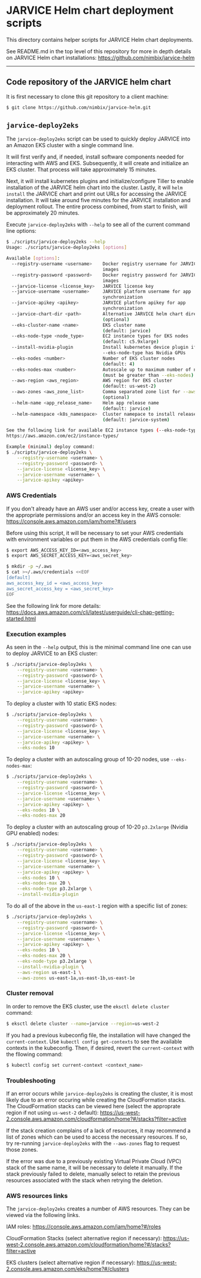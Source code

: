 # JARVICE Helm chart deployment scripts

This directory contains helper scripts for JARVICE Helm chart deployments.

See README.md in the top level of this repository for more in depth details
on JARVICE Helm chart installations:
https://github.com/nimbix/jarvice-helm

------------------------------------------------------------------------------

## Code repository of the JARVICE helm chart

It is first necessary to clone this git repository to a client machine:

```bash
$ git clone https://github.com/nimbix/jarvice-helm.git
```

## `jarvice-deploy2eks`

The `jarvice-deploy2eks` script can be used to quickly deploy JARVICE into
an Amazon EKS cluster with a single command line.

It will first verify and, if needed, install software components needed for
interacting with AWS and EKS.  Subsequently, it will create and initialize
an EKS cluster.  That process will take approximately 15 minutes.

Next, it will install kubernetes plugins and initialize/configure Tiller
to enable installation of the JARVICE helm chart into the cluster.  Lastly,
it will `helm install` the JARVICE chart and print out URLs for accessing
the JARVICE installation.  It will take around five minutes for the JARVICE
installation and deployment rollout.  The entire process combined,
from start to finish, will be approximately 20 minutes.

Execute `jarvice-deploy2eks` with `--help` to see all of the current command
line options:
```bash
$ ./scripts/jarvice-deploy2eks --help
Usage: ./scripts/jarvice-deploy2eks [options]

Available [options]:
  --registry-username <username>    Docker registry username for JARVICE system
                                    images
  --registry-password <password>    Docker registry password for JARVICE system
                                    images
  --jarvice-license <license_key>   JARVICE license key
  --jarvice-username <username>     JARVICE platform username for app
                                    synchronization
  --jarvice-apikey <apikey>         JARVICE platform apikey for app
                                    synchronization
  --jarvice-chart-dir <path>        Alternative JARVICE helm chart directory
                                    (optional)
  --eks-cluster-name <name>         EKS cluster name
                                    (default: jarvice)
  --eks-node-type <node_type>       EC2 instance types for EKS nodes
                                    (default: c5.9xlarge)
  --install-nvidia-plugin           Install kubernetes device plugin if
                                    --eks-node-type has Nvidia GPUs
  --eks-nodes <number>              Number of EKS cluster nodes
                                    (default: 4)
  --eks-nodes-max <number>          Autoscale up to maximum number of nodes
                                    (must be greater than --eks-nodes)
  --aws-region <aws_region>         AWS region for EKS cluster
                                    (default: us-west-2)
  --aws-zones <aws_zone_list>       Comma separated zone list for --aws-region
                                    (optional)
  --helm-name <app_release_name>    Helm app release name
                                    (default: jarvice)
  --helm-namespace <k8s_namespace>  Cluster namepace to install release into
                                    (default: jarvice-system)

See the following link for available EC2 instance types (--eks-node-type):
https://aws.amazon.com/ec2/instance-types/

Example (minimal) deploy command:
$ ./scripts/jarvice-deploy2eks \
    --registry-username <username> \
    --registry-password <password> \
    --jarvice-license <license_key> \
    --jarvice-username <username> \
    --jarvice-apikey <apikey>
```

### AWS Credentials

If you don't already have an AWS user and/or access key, create a user with
the appropriate permissions and/or an access key in the AWS console:
https://console.aws.amazon.com/iam/home?#/users

Before using this script, it will be necessary to set your AWS credentials
with environment variables or put them in the AWS credentials config file:

```bash
$ export AWS_ACCESS_KEY_ID=<aws_access_key>
$ export AWS_SECRET_ACCESS_KEY=<aws_secret_key>
```

```bash
$ mkdir -p ~/.aws
$ cat >~/.aws/credentials <<EOF
[default]
aws_access_key_id = <aws_access_key>
aws_secret_access_key = <aws_secret_key>
EOF
```

See the following link for more details:
https://docs.aws.amazon.com/cli/latest/userguide/cli-chap-getting-started.html

### Execution examples

As seen in the `--help` output, this is the minimal command line one can use
to deploy JARVICE to an EKS cluster:
```bash
$ ./scripts/jarvice-deploy2eks \
    --registry-username <username> \
    --registry-password <password> \
    --jarvice-license <license_key> \
    --jarvice-username <username> \
    --jarvice-apikey <apikey>
```

To deploy a cluster with 10 static EKS nodes:
```bash
$ ./scripts/jarvice-deploy2eks \
    --registry-username <username> \
    --registry-password <password> \
    --jarvice-license <license_key> \
    --jarvice-username <username> \
    --jarvice-apikey <apikey> \
    --eks-nodes 10
```

To deploy a cluster with an autoscaling group of 10-20 nodes, use
`--eks-nodes-max`:
```bash
$ ./scripts/jarvice-deploy2eks \
    --registry-username <username> \
    --registry-password <password> \
    --jarvice-license <license_key> \
    --jarvice-username <username> \
    --jarvice-apikey <apikey> \
    --eks-nodes 10 \
    --eks-nodes-max 20
```

To deploy a cluster with an autoscaling group of 10-20 `p3.2xlarge`
(Nvidia GPU enabled) nodes:
```bash
$ ./scripts/jarvice-deploy2eks \
    --registry-username <username> \
    --registry-password <password> \
    --jarvice-license <license_key> \
    --jarvice-username <username> \
    --jarvice-apikey <apikey> \
    --eks-nodes 10 \
    --eks-nodes-max 20 \
    --eks-node-type p3.2xlarge \
    --install-nvidia-plugin
```

To do all of the above in the `us-east-1` region with a specific list of zones:
```bash
$ ./scripts/jarvice-deploy2eks \
    --registry-username <username> \
    --registry-password <password> \
    --jarvice-license <license_key> \
    --jarvice-username <username> \
    --jarvice-apikey <apikey> \
    --eks-nodes 10 \
    --eks-nodes-max 20 \
    --eks-node-type p3.2xlarge \
    --install-nvidia-plugin \
    --aws-region us-east-1 \
    --aws-zones us-east-1a,us-east-1b,us-east-1e
```

### Cluster removal

In order to remove the EKS cluster, use the `eksctl delete cluster` command:
```bash
$ eksctl delete cluster --name=jarvice --region=us-west-2
```

If you had a previous kubeconfig file, the installation will have changed the
`current-context`.  Use `kubectl config get-contexts` to see the available
contexts in the kubeconfig.  Then, if desired, revert the `current-context`
with the fllowing command:
```bash
$ kubectl config set current-context <context_name>
```

### Troubleshooting

If an error occurs while `jarvice-deploy2eks` is creating the cluster, it is
most likely due to an error occuring while creating the CloudFormation stacks.
The CloudFormation stacks can be viewed here (select the approprate region if
 not using `us-west-2` default):
https://us-west-2.console.aws.amazon.com/cloudformation/home?#/stacks?filter=active

If the stack creation complains of a lack of resources, it may recommend a
list of zones which can be used to access the necessary resources.  If so, try
re-running `jarvice-deploy2eks` with the `--aws-zones` flag to request those
zones.

If the error was due to a previously existing Virtual Private Cloud (VPC)
stack of the same name, it will be necessary to delete it manually.  If the
stack previously failed to delete, manually select to retain the previous
resources associated with the stack when retrying the deletion.

### AWS resources links

The `jarvice-deploy2eks` creates a number of AWS resources.  They can be
viewed via the following links.

IAM roles:
https://console.aws.amazon.com/iam/home?#/roles

CloudFormation Stacks (select alternative region if necessary):
https://us-west-2.console.aws.amazon.com/cloudformation/home?#/stacks?filter=active

EKS clusters (select alternative region if necessary):
https://us-west-2.console.aws.amazon.com/eks/home?#/clusters

